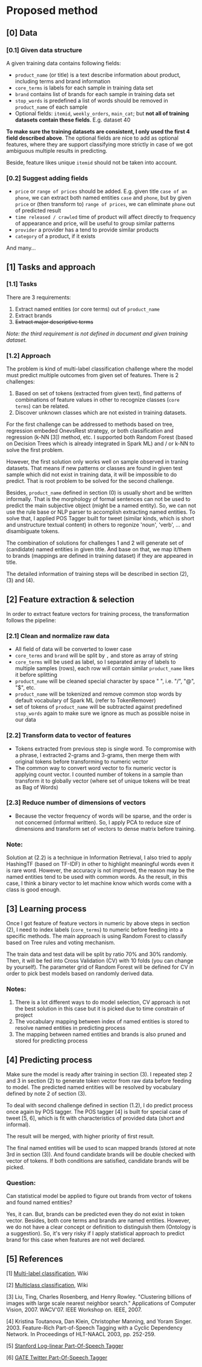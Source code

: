Proposed method
===============

[0] __Data__
------------

### [0.1] Given data structure

A given training data contains following fields:

- `product_name` (or title) is a text describe information about product, including terms and brand information
- `core_terms` is labels for each sample in training data set
- `brand` contains list of brands for each sample in training data set
- `stop_words` is predefined a list of words should be removed in `product_name` of each sample
- Optional fields: `itemid`, `weekly_orders`, `main_cat`; but __not all of training datasets contain these fields__.
                   E.g. dataset 40

**To make sure the training datasets are consistent, I only used the first 4 field described above**. The optional fields
are nice to add as optional features, where they are support classifying more strictly in case of we got ambiguous 
multiple results in predicting.

Beside, feature likes unique `itemid` should not be taken into account.


### [0.2] Suggest adding fields

- `price` or `range of prices` should be added. E.g. given title `case of an phone`, we can extract both named entities
  `case` and `phone`, but by given `price` or (then transform to) `range of prices`, we can eliminate `phone` out of
  predicted result
- `time released / crawled` time of product will affect directly to frequency of appearance and price, will be useful
  to group similar patterns
- `provider` a provider has a tend to provide similar products
- `category` of a product, if it exists

And many...



[1] __Tasks and approach__
--------------------------

### [1.1] Tasks

There are 3 requirements:

1. Extract named entities (or core terms) out of `product_name`
2. Extract brands
3. ~~Extract major descriptive terms~~

*Note: the third requirement is not defined in document and given training dataset.*


### [1.2] Approach

The problem is kind of multi-label classification challenge where the model must predict multiple outcomes from given
set of features. There is 2 challenges:

1. Based on set of tokens (extracted from given text), find patterns of combinations of feature values in other to
recognize classes (`core terms`) can be related.
2. Discover unknown classes which are not existed in training datasets.

For the first challenge can be addressed to methods based on tree, regression embeded OnevsRest strategy, or both
classification and regression (k-NN  [3]) method, etc. I supported both Random Forest (based on Decision Trees which is
already integrated in Spark ML) and / or k-NN to solve the first problem.

However, the first solution only works well on sample observed in traning datasets. That means if new patterns or
classes are found in given test sample which did not exist in training data, it will be impossible to do predict. 
That is root problem to be solved for the second challenge.

Besides, `product_name` defined in section (0) is usually short and be written informally. That is the morphology of
formal sentences can not be used to predict the main subjective object (might be a named entity). So, we can not use
the rule base or NLP parser to accomplish extracting named entities. To solve that, I applied POS Tagger built for tweet
(similar kinds, which is short and unstructure textual content) in others to regonize 'noun', 'verb', ... and
disambiguate tokens.

The combination of solutions for challenges 1 and 2 will generate set of (candidate) named entities in given title. And
base on that, we map it/them to brands (mappings are defined in training dataset) if they are appeared in title.

The detailed information of training steps will be described in section (2), (3) and (4).



[2] __Feature extraction & selection__
--------------------------------------

In order to extract feature vectors for training process, the transformation follows the pipeline:


### [2.1] Clean and normalize raw data

* All field of data will be converted to lower case
* `core_terms` and `brand` will be split by `,` and store as array of string
* `core_terms` will be used as label, so I separated array of labels to multiple samples (rows), each row will contain
  similar `product_name` likes it before splitting
* `product_name` will be cleaned special character by space " ", i.e. "/", "@", "$", etc.
* `product_name` will be tokenized and remove common stop words by default vocabulary of Spark ML
  (refer to TokenRemover)
* set of tokens of `product_name` will be subtracted against predefined `stop_words` again to make sure we ignore
  as much as possible noise in our data


### [2.2] Transform data to vector of features

* Tokens extracted from previous step is single word. To compromise with a phrase, I extracted 2-grams and 3-grams,
  then merge them with original tokens before transforming to numeric vector
* The common way to convert word vector to fix numeric vector is applying count vector. I counted number of tokens in
  a sample than transform it to globally vector (where set of unique tokens will be treat as Bag of Words)


### [2.3] Reduce number of dimensions of vectors

* Because the vector frequency of words will be sparse, and the order is not concerned (informal written). So, I apply
  PCA to reduce size of dimensions and transform set of vectors to dense matrix before training.


### Note:

Solution at (2.2) is a technique in Information Retrieval, I also tried to apply HashingTF (based on TF-IDF) in other to
highlight meaningful words even it is rare word. However, the accuracy is not improved, the reason may be the named
entities tend to be used with common words. As the result, in this case, I think a binary vector to let machine know
which words come with a class is good enough.



[3] __Learning process__
------------------------

Once I got feature of feature vectors in numeric by above steps in section (2), I need to index labels (`core_terms`) to
numeric before feeding into a specific methods. The main approach is using Random Forest to classify based on Tree rules
and voting mechanism.

The train data and test data will be split by ratio 70% and 30% randomly. Then, it will be fed into Cross
Validation (CV) with 10 folds (you can change by yourself). The parameter grid of Random Forest will be defined for CV
in order to pick best models based on randomly derived data.

### Notes:

1. There is a lot different ways to do model selection, CV approach is not the best solution in this case but it
   is picked due to time constrain of project
2. The vocabulary mapping between index of named entities is stored to resolve named entities in predicting process
3. The mapping between named entities and brands is also pruned and stored for predicting process



[4] __Predicting process__
--------------------------

Make sure the model is ready after training in section (3). I repeated step 2 and 3 in section (2) to generate token
vector from raw data before feeding to model. The predicted named entities will be resolved by vocabulary defined by
note 2 of section (3).

To deal with second challenge defined in section (1.2), I do predict process once again by POS tagger. The POS tagger
[4] is built for special case of tweet [5, 6], which is fit with characteristics of provided data (short and informal).

The result will be merged, with higher priority of first result.

The final named entities will be used to scan mapped brands (stored at note 3rd in section (3)). And found candidate
brands will be double checked with vector of tokens. If both conditions are satisfied, candidate brands will be picked.

### Question:

Can statistical model be applied to figure out brands from vector of tokens and found named entities?

Yes, it can. But, brands can be predicted even they do not exist in token vector. Besides, both core terms and brands
are named entities. However, we do not have a clear concept or definition to distinguish them (Ontology is a
suggestion). So, it's very risky if I apply statistical approach to predict brand for this case when features are
not well declared.



[5] __References__
------------------

[1] [Multi-label classification](https://en.wikipedia.org/wiki/Multi-label_classification), Wiki

[2] [Multiclass classification](https://en.wikipedia.org/wiki/Multiclass_classification), Wiki

[3] Liu, Ting, Charles Rosenberg, and Henry Rowley. "Clustering billions of images with large scale nearest neighbor search." Applications of Computer Vision, 2007. WACV'07. IEEE Workshop on. IEEE, 2007.

[4] Kristina Toutanova, Dan Klein, Christopher Manning, and Yoram Singer. 2003. Feature-Rich Part-of-Speech Tagging with a Cyclic Dependency Network. In Proceedings of HLT-NAACL 2003, pp. 252-259.

[5] [Stanford Log-linear Part-Of-Speech Tagger](https://nlp.stanford.edu/software/tagger.shtml)

[6] [GATE Twitter Part-Of-Speech Tagger](https://gate.ac.uk/wiki/twitter-postagger.html)
